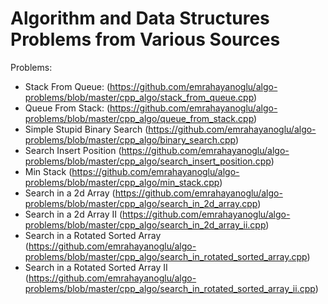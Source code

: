 # Algorithm and Data Structures Problems from Various Sources

Problems:

* Stack From Queue: (https://github.com/emrahayanoglu/algo-problems/blob/master/cpp_algo/stack_from_queue.cpp)
* Queue From Stack: (https://github.com/emrahayanoglu/algo-problems/blob/master/cpp_algo/queue_from_stack.cpp)
* Simple Stupid Binary Search (https://github.com/emrahayanoglu/algo-problems/blob/master/cpp_algo/binary_search.cpp)
* Search Insert Position (https://github.com/emrahayanoglu/algo-problems/blob/master/cpp_algo/search_insert_position.cpp)
* Min Stack (https://github.com/emrahayanoglu/algo-problems/blob/master/cpp_algo/min_stack.cpp)
* Search in a 2d Array (https://github.com/emrahayanoglu/algo-problems/blob/master/cpp_algo/search_in_2d_array.cpp)
* Search in a 2d Array II (https://github.com/emrahayanoglu/algo-problems/blob/master/cpp_algo/search_in_2d_array_ii.cpp) 
* Search in a Rotated Sorted Array (https://github.com/emrahayanoglu/algo-problems/blob/master/cpp_algo/search_in_rotated_sorted_array.cpp)
* Search in a Rotated Sorted Array II (https://github.com/emrahayanoglu/algo-problems/blob/master/cpp_algo/search_in_rotated_sorted_array_ii.cpp)
